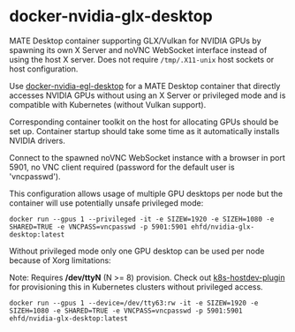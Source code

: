 # docker-nvidia-glx-desktop

MATE Desktop container supporting GLX/Vulkan for NVIDIA GPUs by spawning its own
X Server and noVNC WebSocket interface instead of using the host X server. Does
not require `/tmp/.X11-unix` host sockets or host configuration.

Use
[docker-nvidia-egl-desktop](https://github.com/ehfd/docker-nvidia-egl-desktop)
for a MATE Desktop container that directly accesses NVIDIA GPUs without using an
X Server or privileged mode and is compatible with Kubernetes (without Vulkan
support).

Corresponding container toolkit on the host for allocating GPUs should be set
up. Container startup should take some time as it automatically installs NVIDIA
drivers.

Connect to the spawned noVNC WebSocket instance with a browser in port 5901, no
VNC client required (password for the default user is 'vncpasswd').

This configuration allows usage of multiple GPU desktops per node but the
container will use potentially unsafe privileged mode:

```
docker run --gpus 1 --privileged -it -e SIZEW=1920 -e SIZEH=1080 -e SHARED=TRUE -e VNCPASS=vncpasswd -p 5901:5901 ehfd/nvidia-glx-desktop:latest
```

Without privileged mode only one GPU desktop can be used per node because of
Xorg limitations:

Note: Requires **/dev/ttyN** (N >= 8) provision. Check out
[k8s-hostdev-plugin](https://github.com/bluebeach/k8s-hostdev-plugin) for
provisioning this in Kubernetes clusters without privileged access.

```
docker run --gpus 1 --device=/dev/tty63:rw -it -e SIZEW=1920 -e SIZEH=1080 -e SHARED=TRUE -e VNCPASS=vncpasswd -p 5901:5901 ehfd/nvidia-glx-desktop:latest
```
